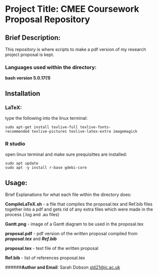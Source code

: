 # Project Title: CMEE Coursework Proposal Repository 

## Brief Description:

This repository is where scripts to make a pdf version of my research project proposal is kept.

### Languages used within the directory: 

**bash version 5.0.17(1)**


## Installation

### **LaTeX**: 

type the following into the linux terminal:

    sudo apt-get install texlive-full texlive-fonts-
    recommended texlive-pictures texlive-latex-extra imagemagick
    
### **R studio**

open linux terminal and make sure prequisittes are installed:

    sudo apt update
    sudo apt -y install r-base gdebi-core
    

## Usage:
Brief Explanations for what each file within the directory does:

**CompileLaTeX.sh** - a file that compiles the proposal.tex and Ref.bib files together into a pdf and gets rid of any extra files which were made in the process (.log and .au files)

**Gantt.png** - image of a Gantt diagram to be used in the proposal.tex

**proposal.pdf** - pdf version of the written proposal compiled from ***proposal.tex*** and ***Ref.bib***

**proposal.tex** - text file of the written proposal

**Ref.bib** - list of references proposal.tex

######**Author and Email**: Sarah Dobson  sld21@ic.ac.uk

